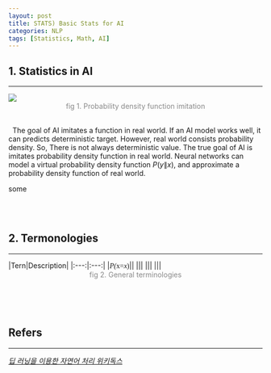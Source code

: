 ```yaml
---
layout: post
title: STATS) Basic Stats for AI
categories: NLP
tags: [Statistics, Math, AI]
---
```

## 1. Statistics in AI
<hr>

<img src = "https://user-images.githubusercontent.com/80208196/216513932-a4426d31-87e2-4437-80da-327b137aa623.png">
<center><span style = "opacity:0.5">fig 1. Probability density function imitation</span></center><br/>

&nbsp;&nbsp;The goal of AI imitates a function in real world. If an AI model works well, it can predicts deterministic target. However, real world consists probability density. So, There is not always deterministic value. The true goal of AI is imitates probability density function in real world. Neural networks can model a virtual probability density function $P(y\| x)$, and approximate a probability density function of real world.

some 


<br/><br/>

## 2. Termonologies
<hr>
|Tern|Description|
|:---:|:---:|
|<font face = "Cambria Math"><i>P(</i>x=<i>x</i>)</font>||
|<font face = "Cambria Math"><i></i></font>||
|<font face = "Cambria Math"><i></i></font>||
|<font face = "Cambria Math"><i></i></font>||

<center><span style = "opacity:0.5">fig 2. General terminologies</span></center><br/>

<br/><br/>

## Refers
<hr>
<a href = "https://wikidocs.net/book/2155"><i>딥 러닝을 이용한 자연어 처리 위키독스</i> </a><br/>